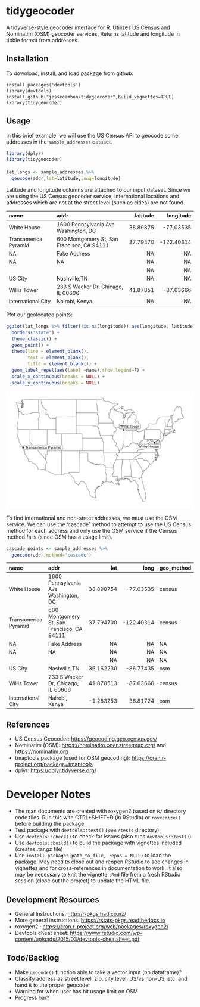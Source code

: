 # tidygeocoder

A tidyverse-style geocoder interface for R. Utilizes US Census and Nominatim (OSM) geocoder services. Returns latitude and longitude in tibble format from addresses.

## Installation

To download, install, and load package from github:

```
install.packages('devtools')
library(devtools)
install_github("jessecambon/tidygeocoder",build_vignettes=TRUE)
library(tidygeocoder)
```

## Usage
In this brief example, we will use the US Census API to geocode some addresses in the `sample_addresses` dataset.

``` r
library(dplyr)
library(tidygeocoder)

lat_longs <- sample_addresses %>% 
  geocode(addr,lat=latitude,long=longitude)
```

Latitude and longitude columns are attached to our input
dataset. Since we are using the US Census geocoder service, international locations and addresses which are not at the street level (such as cities) are not found.


| name                 | addr                                       | latitude |   longitude |
| :------------------- | :----------------------------------------- | -------: | ----------: |
| White House          | 1600 Pennsylvania Ave Washington, DC       | 38.89875 |  \-77.03535 |
| Transamerica Pyramid | 600 Montgomery St, San Francisco, CA 94111 | 37.79470 | \-122.40314 |
| NA                   | Fake Address                               |       NA |          NA |
| NA                   | NA                                         |       NA |          NA |
|                      |                                            |       NA |          NA |
| US City              | Nashville,TN                               |       NA |          NA |
| Willis Tower         | 233 S Wacker Dr, Chicago, IL 60606         | 41.87851 |  \-87.63666 |
| International City   | Nairobi, Kenya                             |       NA |          NA |

Plot our geolocated points:

```r
ggplot(lat_longs %>% filter(!is.na(longitude)),aes(longitude, latitude),color="grey98") +
  borders("state") +
  theme_classic() +
  geom_point() +
  theme(line = element_blank(),
        text = element_blank(),
        title = element_blank()) +
  geom_label_repel(aes(label =name),show.legend=F) +
  scale_x_continuous(breaks = NULL) + 
  scale_y_continuous(breaks = NULL)
```
![](us_map.png)

To find international and non-street addresses, we must use the OSM
service. We can use the ‘cascade’ method to attempt to use the US Census
method for each address and only use the OSM service if the Census
method fails (since OSM has a usage limit).

``` r
cascade_points <- sample_addresses %>% 
  geocode(addr,method='cascade')
```

| name                 | addr                                       |        lat |         long | geo\_method |
| :------------------- | :----------------------------------------- | ---------: | ----------: | :---------- |
| White House          | 1600 Pennsylvania Ave Washington, DC       |  38.898754 |  \-77.03535 | census      |
| Transamerica Pyramid | 600 Montgomery St, San Francisco, CA 94111 |  37.794700 | \-122.40314 | census      |
| NA                   | Fake Address                               |         NA |          NA | NA          |
| NA                   | NA                                         |         NA |          NA | NA          |
|                      |                                            |         NA |          NA | NA          |
| US City              | Nashville,TN                               |  36.162230 |  \-86.77435 | osm         |
| Willis Tower         | 233 S Wacker Dr, Chicago, IL 60606         |  41.878513 |  \-87.63666 | census      |
| International City   | Nairobi, Kenya                             | \-1.283253 |    36.81724 | osm         |

## References
* US Census Geocoder: https://geocoding.geo.census.gov/
* Nominatim (OSM): https://nominatim.openstreetmap.org/ and https://nominatim.org
* tmaptools package (used for OSM geocoding): https://cran.r-project.org/package=tmaptools
* dplyr: https://dplyr.tidyverse.org/


# Developer Notes
* The man documents are created with roxygen2 based on `R/` directory code files. Run this with CTRL+SHIFT+D (in RStudio) or `royxenize()` before building the package.
* Test package with `devtools::test()` (see `/tests` directory)
* Use `devtools::check()` to check for issues (also runs `devtools::test()`)
* Use `devtools::build()` to build the package with vignettes included (creates .tar.gz file)
* Use `install.packages(path_to_file, repos = NULL)` to load the package. May need to close out and reopen RStudio to see changes in vignettes and for cross-references in documentation to work. It also may be necessary to knit the vignette `.Rmd` file from a fresh RStudio session (close out the project) to update the HTML file.

## Development Resources
* General Instructions: http://r-pkgs.had.co.nz/
* More general instructions: https://rstats-pkgs.readthedocs.io
* roxygen2 : https://cran.r-project.org/web/packages/roxygen2/
* Devtools cheat sheet: https://www.rstudio.com/wp-content/uploads/2015/03/devtools-cheatsheet.pdf

## Todo/Backlog
* Make `geocode()` function able to take a vector input (no dataframe)?
* Classify address as street level, zip, city level, US/vs non-US, etc. and hand it to the proper geocoder
* Warning for when user has hit usage limit on OSM
* Progress bar?
